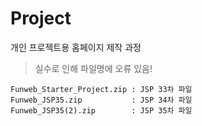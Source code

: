 # Project
개인 프로젝트용 홈페이지 제작 과정
> 실수로 인해 파일명에 오류 있음!
```
Funweb_Starter_Project.zip : JSP 33차 파일
Funweb_JSP35.zip           : JSP 34차 파일
Funweb_JSP35(2).zip        : JSP 35차 파일    
```
